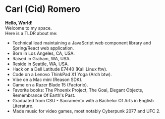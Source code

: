# Carl (Cid) Romero

**Hello, World!**  
Welcome to my space.  
Here is a TLDR about me:

- Technical lead maintaining a JavaScript web component library and Spring/React web application.
- Born in Los Angeles, CA, USA.
- Raised in Graham, WA, USA.
- Reside in Seattle, WA, USA.
- Hack on a Dell Latitude E7440 (Kali Linux ftw).
- Code on a Lenovo ThinkPad X1 Yoga (Arch btw).
- Vibe on a Mac mini (Reason SDK).
- Game on a Razer Blade 15 (Factorio).
- Favorite books: The Phoenix Project, The Goal, Elegant Objects, Remembrance Of Earth's Past.
- Graduated from CSU - Sacramento with a Bachelor Of Arts in English Literature.
- Made music for video games, most notably Cyberpunk 2077 and UFC 2.
